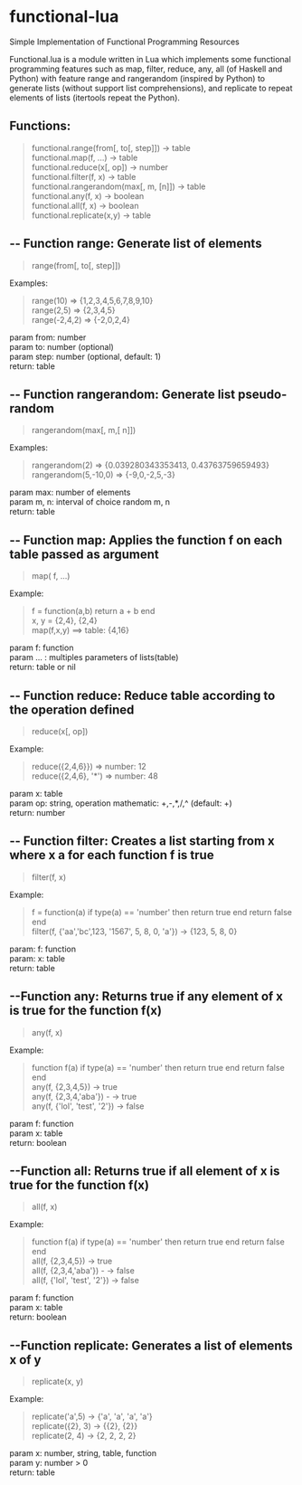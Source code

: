 functional-lua
==============

Simple Implementation of Functional Programming Resources

Functional.lua is a module written in Lua which implements some functional programming
features such as map, filter, reduce, any, all (of Haskell and Python) with feature range
and rangerandom (inspired by Python) to generate lists (without support list comprehensions),
and replicate to repeat elements of lists (itertools repeat the Python).

Functions:
--
> functional.range(from[, to[, step]]) -> table <br>
> functional.map(f, ...) -> table <br>
> functional.reduce(x[, op]) -> number<br>
> functional.filter(f, x) -> table<br>
> functional.rangerandom(max[, m, [n]]) -> table <br>
> functional.any(f, x) -> boolean <br>
> functional.all(f, x) -> boolean  <br>
> functional.replicate(x,y) -> table <br>


-- Function range: Generate list of elements
--
> range(from[, to[, step]])  <br>

Examples: <br>

> range(10) => {1,2,3,4,5,6,7,8,9,10}  <br>
> range(2,5) => {2,3,4,5}  <br>
> range(-2,4,2) => {-2,0,2,4}  <br>

param from: number  <br>
param to: number (optional)  <br>
param step: number (optional, default: 1)  <br>
return: table  <br>

-- Function rangerandom: Generate list pseudo-random
--
> rangerandom(max[, m,[ n]])  <br>

Examples:  <br>

> rangerandom(2) => {0.039280343353413, 0.43763759659493}  <br>
> rangerandom(5,-10,0) => {-9,0,-2,5,-3}  <br>

param max: number of elements  <br>
param m, n: interval of choice random m, n <br>
return: table  <br>

-- Function map: Applies the function f on each table passed as argument
--
> map( f, ...)  <br>

Example: <br>

> f = function(a,b) return a + b end  <br>
> x, y = {2,4}, {2,4}  <br>
> map(f,x,y) ==> table: {4,16}  <br>

param f: function  <br>
param ... : multiples parameters of lists(table) <br>
return: table or nil  <br>

-- Function reduce: Reduce table according to the operation defined
--
> reduce(x[, op])  <br>

Example:  <br>

> reduce({2,4,6}}) => number: 12  <br>
> reduce({2,4,6}, '*') => number: 48  <br>

param x: table  <br>
param op: string, operation mathematic: +,-,*,/,^ (default: +)  <br>
return: number  <br>

-- Function filter: Creates a list starting from x where x a for each function f is true
--
> filter(f, x)  <br>

Example: <br>

> f = function(a) if type(a) == 'number' then return true end return false end  <br>
> filter(f, {'aa','bc',123, '1567', 5, 8, 0, 'a'}) -> {123, 5, 8, 0}  <br>

param: f: function  <br>
param: x: table  <br>
return: table  <br>

--Function any: Returns true if any element of x is true for the function f(x)
--
> any(f, x) <br>

Example: <br>

> function f(a) if type(a) == 'number' then return true end return false end  <br>
> any(f, {2,3,4,5}) -> true  <br>
> any(f, {2,3,4,'aba'}) - -> true  <br>
> any(f, {'lol', 'test', '2'}) -> false  <br>

param f: function <br>
param x: table  <br>
return: boolean  <br>

--Function all: Returns true if all element of x is true for the function f(x)
--
> all(f, x)  <br>

Example:  <br>

> function f(a) if type(a) == 'number' then return true end return false end  <br>
> all(f, {2,3,4,5}) -> true  <br>
> all(f, {2,3,4,'aba'}) - -> false  <br>
> all(f, {'lol', 'test', '2'}) -> false  <br>

param f: function <br>
param x: table  <br>
return: boolean <br>

--Function replicate: Generates a list of elements x of y
--
> replicate(x, y)  <br>

Example:  <br>

> replicate('a',5) -> {'a', 'a', 'a', 'a'} <br>
> replicate({2}, 3) -> {{2}, {2}} <br>
> replicate(2, 4) -> {2, 2, 2, 2}  <br>

param x: number, string, table, function  <br>
param y: number > 0 <br>
return: table  <br>
